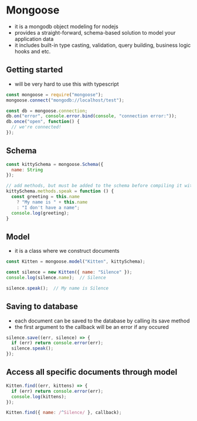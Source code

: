 # Mongoose
- it is a mongodb object modeling for nodejs
- provides a straight-forward, schema-based solution to model your application data
- it includes built-in type casting, validation, query building, business logic hooks and etc.
## Getting started
- will be very hard to use this with typescript
```javascript
const mongoose = require("mongoose");
mongoose.connect("mongodb://localhost/test");

const db = mongoose.connection;
db.on("error", console.error.bind(console, "connection error:"));
db.once("open", function() {
  // we're connected!
});
```
## Schema
```javascript
const kittySchema = mongoose.Schema({
  name: String
});

// add methods, but must be added to the schema before compiling it with mongoose.model()
kittySchema.methods.speak = function () {
  const greeting = this.name
    ? "My name is " + this.name
    : "I don't have a name";
  console.log(greeting);
}
```

## Model
- it is a class where we construct documents
```javascript
const Kitten = mongoose.model("Kitten", kittySchema);

const silence = new Kitten({ name: "Silence" });
console.log(silence.name);  // Silence

silence.speak();  // My name is Silence
```

## Saving to database
- each document can be saved to the database by calling its save method
- the first argument to the callback will be an error if any occured
```javascript
silence.save((err, silence) => {
  if (err) return console.error(err);
  silence.speak();
});
```

## Access all specific documents through model
```javascript
Kitten.find((err, kittens) => {
  if (err) return console.error(err);
  console.log(kittens);
});

Kitten.find({ name: /^Silence/ }, callback);
```
